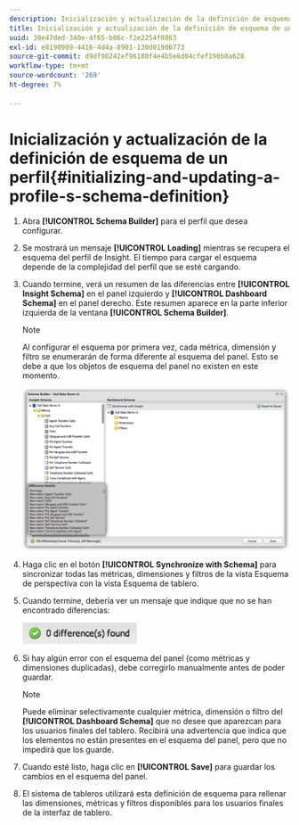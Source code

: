 ```yaml
---
description: Inicialización y actualización de la definición de esquema de un perfil
title: Inicialización y actualización de la definición de esquema de un perfil
uuid: 38e47ded-340e-4f65-b06c-f2e2254f0863
exl-id: e8190909-4416-4d4a-8901-130d01906773
source-git-commit: d9df90242ef96188f4e4b5e6d04cfef196b0a628
workflow-type: tm+mt
source-wordcount: '269'
ht-degree: 7%

---
```


# Inicialización y actualización de la definición de esquema de un perfil{#initializing-and-updating-a-profile-s-schema-definition}

1. Abra **[!UICONTROL Schema Builder]** para el perfil que desea configurar.
1. Se mostrará un mensaje **[!UICONTROL Loading]** mientras se recupera el esquema del perfil de Insight. El tiempo para cargar el esquema depende de la complejidad del perfil que se esté cargando.
1. Cuando termine, verá un resumen de las diferencias entre **[!UICONTROL Insight Schema]** en el panel izquierdo y **[!UICONTROL Dashboard Schema]** en el panel derecho. Este resumen aparece en la parte inferior izquierda de la ventana **[!UICONTROL Schema Builder]**.

   >[!NOTE]
   >
   >Al configurar el esquema por primera vez, cada métrica, dimensión y filtro se enumerarán de forma diferente al esquema del panel. Esto se debe a que los objetos de esquema del panel no existen en este momento.

   ![](assets/schema_builder2.png)

1. Haga clic en el botón **[!UICONTROL Synchronize with Schema]** para sincronizar todas las métricas, dimensiones y filtros de la vista Esquema de perspectiva con la vista Esquema de tablero.
1. Cuando termine, debería ver un mensaje que indique que no se han encontrado diferencias:

   ![](assets/diff_found.png)

1. Si hay algún error con el esquema del panel (como métricas y dimensiones duplicadas), debe corregirlo manualmente antes de poder guardar.

   >[!NOTE]
   >
   >Puede eliminar selectivamente cualquier métrica, dimensión o filtro del **[!UICONTROL Dashboard Schema]** que no desee que aparezcan para los usuarios finales del tablero. Recibirá una advertencia que indica que los elementos no están presentes en el esquema del panel, pero que no impedirá que los guarde.

1. Cuando esté listo, haga clic en **[!UICONTROL Save]** para guardar los cambios en el esquema del panel.
1. El sistema de tableros utilizará esta definición de esquema para rellenar las dimensiones, métricas y filtros disponibles para los usuarios finales de la interfaz de tablero.
